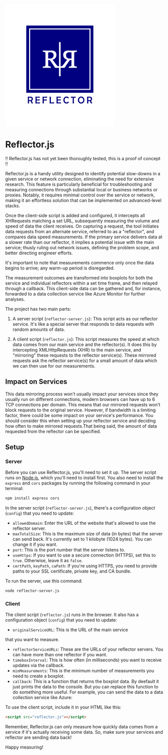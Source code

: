 ![Logo](/assets/ref-logo.png)

# Reflector.js

!! Reflector.js has not yet been thoroughly tested, this is a proof of concept !!

Reflector.js is a handy utility designed to identify potential slow-downs in a given service or network connection, eliminating the need for extensive research. This feature is particularly beneficial for troubleshooting and measuring connections through substantial local or business networks or proxies. Notably, it requires minimal control over the service or network, making it an effortless solution that can be implemented on advanced-level stacks.

Once the client-side script is added and configured, it intercepts all XHRequests matching a set URL, subsequently measuring the volume and speed of data the client receives. On capturing a request, the tool initiates data requests from an alternate service, referred to as a "reflector", and compares data speed measurements. If the primary service delivers data at a slower rate than our reflector, it implies a potential issue with the main service; thusly ruling out network issues, defining the problem scope, and better directing engineer efforts.

It's important to note that measurements commence only once the data begins to arrive; any warm-up period is disregarded.

The measurement outcomes are transformed into boxplots for both the service and individual reflectors within a set time frame, and then relayed through a callback. This client-side data can be gathered and, for instance, forwarded to a data collection service like Azure Monitor for further analyses.

The project has two main parts:

1. A server script (`reflector-server.js`): This script acts as our reflector service. It's like a special server that responds to data requests with random amounts of data.

2. A client script (`reflector.js`): This script measures the speed at which data comes from our main service and the reflector(s). It does this by intercepting XMLHttpRequests (XHR) to the main service, and "mirroring" these requests to the reflector service(s). These mirrored requests ask the reflector service(s) for a small amount of data which we can then use for our measurements.

## Impact on Services

This data mirroring process won't usually impact your services since they usually run on different connections, modern browsers can have up to 6 TCP connections per domain. This means that our mirrored requests won't block requests to the original service. However, if bandwidth is a limiting factor, there could be some impact on your service's performance. You should consider this when setting up your reflector service and deciding how often to make mirrored requests.That being said, the amount of data requested from the reflector can be specified.

## Setup

### Server

Before you can use Reflector.js, you'll need to set it up. The server script runs on [Node.js](https://nodejs.org/), which you'll need to install first. You also need to install the `express` and `cors` packages by running the following command in your terminal:

```bash
npm install express cors
```

In the server script (`reflector-server.js`), there's a configuration object (`config`) that you need to update:

- `allowedDomain`: Enter the URL of the website that's allowed to use the reflector server. 
- `maxTotalSize`: This is the maximum size of data (in bytes) that the server can send back. It's currently set to 1 kilobyte (1024 bytes). You can change it if you want.
- `port`: This is the port number that the server listens to.
- `useHttps`: If you want to use a secure connection (HTTPS), set this to `true`. Otherwise, leave it as `false`.
- `certPath`, `keyPath`, `caPath`: If you're using HTTPS, you need to provide paths to your SSL certificate, private key, and CA bundle.

To run the server, use this command:

```bash
node reflector-server.js
```

### Client

The client script (`reflector.js`) runs in the browser. It also has a configuration object (`config`) that you need to update:

- `originalServiceURL`: This is the URL of the main service

 that you want to measure.
- `reflectorServiceURLs`: These are the URLs of your reflector servers. You can have more than one reflector if you want.
- `timeboxInterval`: This is how often (in milliseconds) you want to receive updates via the callback.
- `minMeasurements`: This is the minimum number of measurements you need to create a boxplot.
- `callback`: This is a function that returns the boxplot data. By deefault it just prints the data to the console. But you can replace this function to do something more useful. For example, you can send the data to a data collection service like Azure:

To use the client script, include it in your HTML like this:

```html
<script src="reflector.js"></script>
```

Remember, Reflector.js can only measure how quickly data comes from a service if it's actually receiving some data. So, make sure your services and reflector are sending data back!

Happy measuring!
